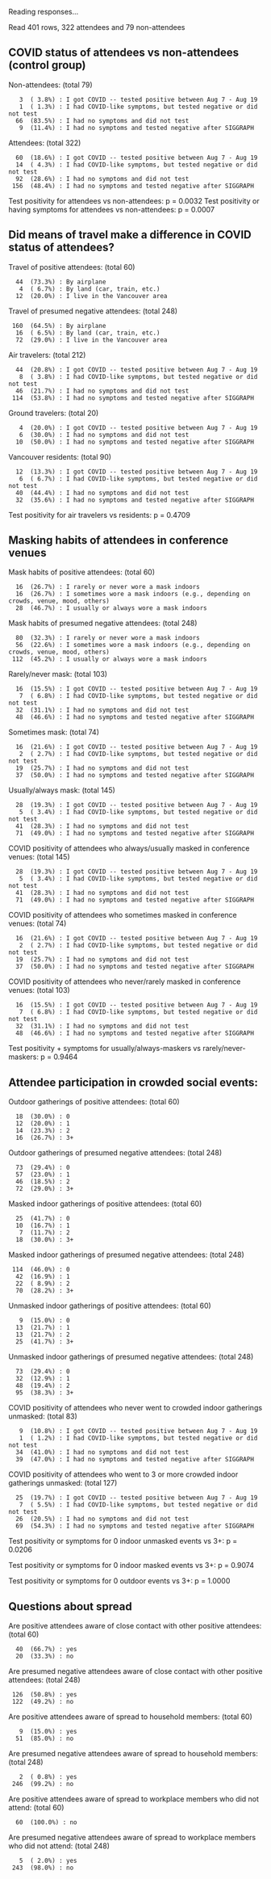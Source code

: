 Reading responses...

Read 401 rows, 322 attendees and 79 non-attendees

COVID status of attendees vs non-attendees (control group)
----------------------------------------------------------

Non-attendees:  (total 79)

       3  ( 3.8%) : I got COVID -- tested positive between Aug 7 - Aug 19
       1  ( 1.3%) : I had COVID-like symptoms, but tested negative or did not test
      66  (83.5%) : I had no symptoms and did not test
       9  (11.4%) : I had no symptoms and tested negative after SIGGRAPH

Attendees:  (total 322)

      60  (18.6%) : I got COVID -- tested positive between Aug 7 - Aug 19
      14  ( 4.3%) : I had COVID-like symptoms, but tested negative or did not test
      92  (28.6%) : I had no symptoms and did not test
     156  (48.4%) : I had no symptoms and tested negative after SIGGRAPH

Test positivity for attendees vs non-attendees: p = 0.0032
Test positivity or having symptoms for attendees vs non-attendees: p = 0.0007

Did means of travel make a difference in COVID status of attendees?
-------------------------------------------------------------------

Travel of positive attendees:  (total 60)

      44  (73.3%) : By airplane
       4  ( 6.7%) : By land (car, train, etc.)
      12  (20.0%) : I live in the Vancouver area

Travel of presumed negative attendees:  (total 248)

     160  (64.5%) : By airplane
      16  ( 6.5%) : By land (car, train, etc.)
      72  (29.0%) : I live in the Vancouver area

Air travelers:  (total 212)

      44  (20.8%) : I got COVID -- tested positive between Aug 7 - Aug 19
       8  ( 3.8%) : I had COVID-like symptoms, but tested negative or did not test
      46  (21.7%) : I had no symptoms and did not test
     114  (53.8%) : I had no symptoms and tested negative after SIGGRAPH

Ground travelers:  (total 20)

       4  (20.0%) : I got COVID -- tested positive between Aug 7 - Aug 19
       6  (30.0%) : I had no symptoms and did not test
      10  (50.0%) : I had no symptoms and tested negative after SIGGRAPH

Vancouver residents:  (total 90)

      12  (13.3%) : I got COVID -- tested positive between Aug 7 - Aug 19
       6  ( 6.7%) : I had COVID-like symptoms, but tested negative or did not test
      40  (44.4%) : I had no symptoms and did not test
      32  (35.6%) : I had no symptoms and tested negative after SIGGRAPH

Test positivity for air travelers vs residents: p = 0.4709


Masking habits of attendees in conference venues
------------------------------------------------

Mask habits of positive attendees:  (total 60)

      16  (26.7%) : I rarely or never wore a mask indoors
      16  (26.7%) : I sometimes wore a mask indoors (e.g., depending on crowds, venue, mood, others)
      28  (46.7%) : I usually or always wore a mask indoors

Mask habits of presumed negative attendees:  (total 248)

      80  (32.3%) : I rarely or never wore a mask indoors
      56  (22.6%) : I sometimes wore a mask indoors (e.g., depending on crowds, venue, mood, others)
     112  (45.2%) : I usually or always wore a mask indoors

Rarely/never mask:  (total 103)

      16  (15.5%) : I got COVID -- tested positive between Aug 7 - Aug 19
       7  ( 6.8%) : I had COVID-like symptoms, but tested negative or did not test
      32  (31.1%) : I had no symptoms and did not test
      48  (46.6%) : I had no symptoms and tested negative after SIGGRAPH

Sometimes mask:  (total 74)

      16  (21.6%) : I got COVID -- tested positive between Aug 7 - Aug 19
       2  ( 2.7%) : I had COVID-like symptoms, but tested negative or did not test
      19  (25.7%) : I had no symptoms and did not test
      37  (50.0%) : I had no symptoms and tested negative after SIGGRAPH

Usually/always mask:  (total 145)

      28  (19.3%) : I got COVID -- tested positive between Aug 7 - Aug 19
       5  ( 3.4%) : I had COVID-like symptoms, but tested negative or did not test
      41  (28.3%) : I had no symptoms and did not test
      71  (49.0%) : I had no symptoms and tested negative after SIGGRAPH

COVID positivity of attendees who always/usually masked in conference venues:  (total 145)

      28  (19.3%) : I got COVID -- tested positive between Aug 7 - Aug 19
       5  ( 3.4%) : I had COVID-like symptoms, but tested negative or did not test
      41  (28.3%) : I had no symptoms and did not test
      71  (49.0%) : I had no symptoms and tested negative after SIGGRAPH

COVID positivity of attendees who sometimes masked in conference venues:  (total 74)

      16  (21.6%) : I got COVID -- tested positive between Aug 7 - Aug 19
       2  ( 2.7%) : I had COVID-like symptoms, but tested negative or did not test
      19  (25.7%) : I had no symptoms and did not test
      37  (50.0%) : I had no symptoms and tested negative after SIGGRAPH

COVID positivity of attendees who never/rarely masked in conference venues:  (total 103)

      16  (15.5%) : I got COVID -- tested positive between Aug 7 - Aug 19
       7  ( 6.8%) : I had COVID-like symptoms, but tested negative or did not test
      32  (31.1%) : I had no symptoms and did not test
      48  (46.6%) : I had no symptoms and tested negative after SIGGRAPH

Test positivity + symptoms for usually/always-maskers vs rarely/never-maskers: p = 0.9464


Attendee participation in crowded social events:
------------------------------------------------

Outdoor gatherings of positive attendees:  (total 60)

      18  (30.0%) : 0
      12  (20.0%) : 1
      14  (23.3%) : 2
      16  (26.7%) : 3+

Outdoor gatherings of presumed negative attendees:  (total 248)

      73  (29.4%) : 0
      57  (23.0%) : 1
      46  (18.5%) : 2
      72  (29.0%) : 3+

Masked indoor gatherings of positive attendees:  (total 60)

      25  (41.7%) : 0
      10  (16.7%) : 1
       7  (11.7%) : 2
      18  (30.0%) : 3+

Masked indoor gatherings of presumed negative attendees:  (total 248)

     114  (46.0%) : 0
      42  (16.9%) : 1
      22  ( 8.9%) : 2
      70  (28.2%) : 3+

Unmasked indoor gatherings of positive attendees:  (total 60)

       9  (15.0%) : 0
      13  (21.7%) : 1
      13  (21.7%) : 2
      25  (41.7%) : 3+

Unmasked indoor gatherings of presumed negative attendees:  (total 248)

      73  (29.4%) : 0
      32  (12.9%) : 1
      48  (19.4%) : 2
      95  (38.3%) : 3+

COVID positivity of attendees who never went to crowded indoor gatherings unmasked:  (total 83)

       9  (10.8%) : I got COVID -- tested positive between Aug 7 - Aug 19
       1  ( 1.2%) : I had COVID-like symptoms, but tested negative or did not test
      34  (41.0%) : I had no symptoms and did not test
      39  (47.0%) : I had no symptoms and tested negative after SIGGRAPH

COVID positivity of attendees who went to 3 or more crowded indoor gatherings unmasked:  (total 127)

      25  (19.7%) : I got COVID -- tested positive between Aug 7 - Aug 19
       7  ( 5.5%) : I had COVID-like symptoms, but tested negative or did not test
      26  (20.5%) : I had no symptoms and did not test
      69  (54.3%) : I had no symptoms and tested negative after SIGGRAPH

Test positivity or symptoms for 0 indoor unmasked events vs 3+: p = 0.0206

Test positivity or symptoms for 0 indoor masked events vs 3+: p = 0.9074

Test positivity or symptoms for 0 outdoor events vs 3+: p = 1.0000


Questions about spread
----------------------

Are positive attendees aware of close contact with other positive attendees:  (total 60)

      40  (66.7%) : yes
      20  (33.3%) : no

Are presumed negative attendees aware of close contact with other positive attendees:  (total 248)

     126  (50.8%) : yes
     122  (49.2%) : no

Are positive attendees aware of spread to household members:  (total 60)

       9  (15.0%) : yes
      51  (85.0%) : no

Are presumed negative attendees aware of spread to household members:  (total 248)

       2  ( 0.8%) : yes
     246  (99.2%) : no

Are positive attendees aware of spread to workplace members who did not attend:  (total 60)

      60  (100.0%) : no

Are presumed negative attendees aware of spread to workplace members who did not attend:  (total 248)

       5  ( 2.0%) : yes
     243  (98.0%) : no
